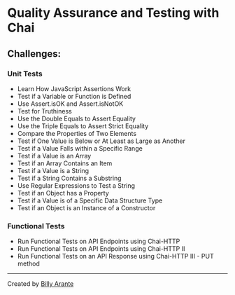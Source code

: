 # Quality Assurance and Testing with Chai

## Challenges:

### Unit Tests

- Learn How JavaScript Assertions Work
- Test if a Variable or Function is Defined
- Use Assert.isOK and Assert.isNotOK
- Test for Truthiness
- Use the Double Equals to Assert Equality
- Use the Triple Equals to Assert Strict Equality
- Compare the Properties of Two Elements
- Test if One Value is Below or At Least as Large as Another
- Test if a Value Falls within a Specific Range
- Test if a Value is an Array
- Test if an Array Contains an Item
- Test if a Value is a String
- Test if a String Contains a Substring
- Use Regular Expressions to Test a String
- Test if an Object has a Property
- Test if a Value is of a Specific Data Structure Type
- Test if an Object is an Instance of a Constructor

### Functional Tests

- Run Functional Tests on API Endpoints using Chai-HTTP
- Run Functional Tests on API Endpoints using Chai-HTTP II
- Run Functional Tests on an API Response using Chai-HTTP III - PUT method

---

Created by [Billy Arante](http://arantebw.github.io)